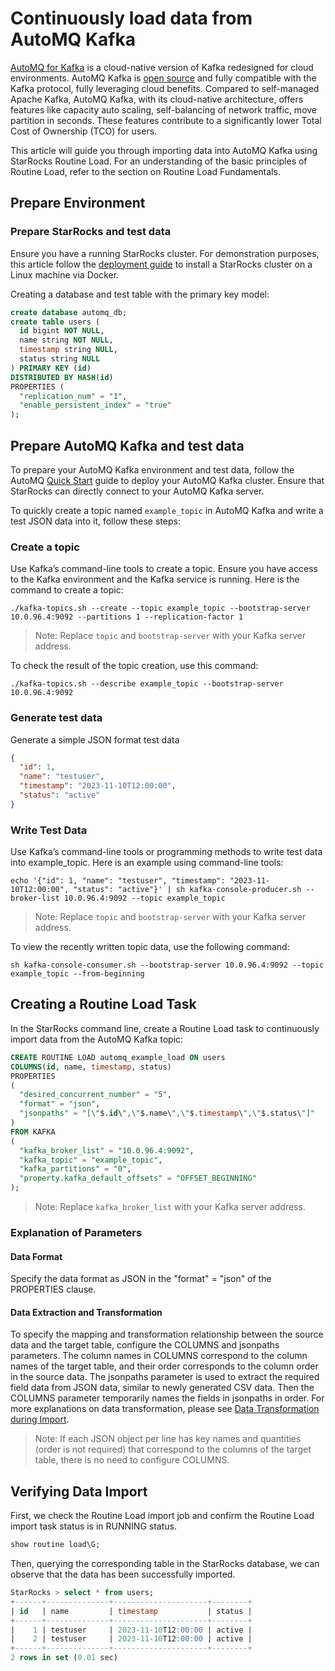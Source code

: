 # Continuously load data from AutoMQ Kafka

[AutoMQ for Kafka](https://docs.automq.com/docs/automq-s3kafka/YUzOwI7AgiNIgDk1GJAcu6Uanog) is a cloud-native version of Kafka redesigned for cloud environments.
AutoMQ Kafka is [open source](https://github.com/AutoMQ/automq-for-kafka) and fully compatible with the Kafka protocol, fully leveraging cloud benefits.
Compared to self-managed Apache Kafka, AutoMQ Kafka, with its cloud-native architecture, offers features like capacity auto scaling, self-balancing of network traffic, move partition in seconds. These features contribute to a significantly lower Total Cost of Ownership (TCO) for users.

This article will guide you through importing data into AutoMQ Kafka using StarRocks Routine Load.
For an understanding of the basic principles of Routine Load, refer to the section on Routine Load Fundamentals.

## Prepare Environment

### Prepare StarRocks and test data

Ensure you have a running StarRocks cluster. For demonstration purposes, this article follow the [deployment guide](../quick_start/deploy_with_docker.md) to install a StarRocks cluster on a Linux machine via Docker.

Creating a database and test table with the primary key model:

```sql
create database automq_db;
create table users (
  id bigint NOT NULL,
  name string NOT NULL,
  timestamp string NULL,
  status string NULL
) PRIMARY KEY (id)
DISTRIBUTED BY HASH(id)
PROPERTIES (
  "replication_num" = "1",
  "enable_persistent_index" = "true"
);
```

## Prepare AutoMQ Kafka and test data

To prepare your AutoMQ Kafka environment and test data, follow the AutoMQ [Quick Start](https://docs.automq.com/docs/automq-s3kafka/VKpxwOPvciZmjGkHk5hcTz43nde) guide to deploy your AutoMQ Kafka cluster. Ensure that StarRocks can directly connect to your AutoMQ Kafka server.

To quickly create a topic named `example_topic` in AutoMQ Kafka and write a test JSON data into it, follow these steps:

### Create a topic

Use Kafka’s command-line tools to create a topic. Ensure you have access to the Kafka environment and the Kafka service is running.
Here is the command to create a topic:

```shell
./kafka-topics.sh --create --topic example_topic --bootstrap-server 10.0.96.4:9092 --partitions 1 --replication-factor 1
```

> Note: Replace `topic` and `bootstrap-server` with your Kafka server address.

To check the result of the topic creation, use this command:

```shell
./kafka-topics.sh --describe example_topic --bootstrap-server 10.0.96.4:9092
```

### Generate test data

Generate a simple JSON format test data

```json
{
  "id": 1,
  "name": "testuser",
  "timestamp": "2023-11-10T12:00:00",
  "status": "active"
}
```

### Write Test Data

Use Kafka’s command-line tools or programming methods to write test data into example_topic. Here is an example using command-line tools:

```shell
echo '{"id": 1, "name": "testuser", "timestamp": "2023-11-10T12:00:00", "status": "active"}' | sh kafka-console-producer.sh --broker-list 10.0.96.4:9092 --topic example_topic
```

> Note: Replace `topic` and `bootstrap-server` with your Kafka server address.

To view the recently written topic data, use the following command:

```shell
sh kafka-console-consumer.sh --bootstrap-server 10.0.96.4:9092 --topic example_topic --from-beginning
```

## Creating a Routine Load Task

In the StarRocks command line, create a Routine Load task to continuously import data from the AutoMQ Kafka topic:

```sql
CREATE ROUTINE LOAD automq_example_load ON users
COLUMNS(id, name, timestamp, status)
PROPERTIES
(
  "desired_concurrent_number" = "5",
  "format" = "json",
  "jsonpaths" = "[\"$.id\",\"$.name\",\"$.timestamp\",\"$.status\"]"
)
FROM KAFKA
(
  "kafka_broker_list" = "10.0.96.4:9092",
  "kafka_topic" = "example_topic",
  "kafka_partitions" = "0",
  "property.kafka_default_offsets" = "OFFSET_BEGINNING"
);
```

> Note: Replace `kafka_broker_list` with your Kafka server address.

### Explanation of Parameters

#### Data Format

Specify the data format as JSON in the "format" = "json" of the PROPERTIES clause.

#### Data Extraction and Transformation

To specify the mapping and transformation relationship between the source data and the target table, configure the COLUMNS and jsonpaths parameters. The column names in COLUMNS correspond to the column names of the target table, and their order corresponds to the column order in the source data. The jsonpaths parameter is used to extract the required field data from JSON data, similar to newly generated CSV data. Then the COLUMNS parameter temporarily names the fields in jsonpaths in order. For more explanations on data transformation, please see [Data Transformation during Import](./Etl_in_loading.md).
> Note: If each JSON object per line has key names and quantities (order is not required) that correspond to the columns of the target table, there is no need to configure COLUMNS.

## Verifying Data Import

First, we check the Routine Load import job and confirm the Routine Load import task status is in RUNNING status.

```sql
show routine load\G;
```

Then, querying the corresponding table in the StarRocks database, we can observe that the data has been successfully imported.

```sql
StarRocks > select * from users;
+------+--------------+---------------------+--------+
| id   | name         | timestamp           | status |
+------+--------------+---------------------+--------+
|    1 | testuser     | 2023-11-10T12:00:00 | active |
|    2 | testuser     | 2023-11-10T12:00:00 | active |
+------+--------------+---------------------+--------+
2 rows in set (0.01 sec)
```
